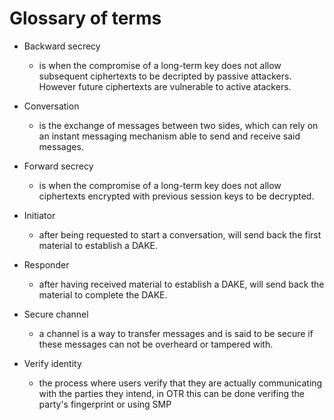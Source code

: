 # Glossary of terms

* Backward secrecy
  - is when the compromise of a long-term key does not allow subsequent ciphertexts to be decripted by passive attackers. However future ciphertexts are vulnerable to active atackers.

* Conversation
  - is the exchange of messages between two sides, which can rely on an instant messaging mechanism able to send and receive said messages.

* Forward secrecy
  - is when the compromise of a long-term key does not allow ciphertexts encrypted with previous session keys to be decrypted.
  
* Initiator
  - after being requested to start a conversation, will send back the first material to establish a DAKE.

* Responder
  - after having received material to establish a DAKE, will send back the material to complete the DAKE.

* Secure channel
  - a channel is a way to transfer messages and is said to be secure if these messages can not be overheard or tampered with.

* Verify identity
  - the process where users verify that they are actually communicating with the parties they intend, in OTR this can be done verifing the party's fingerprint or using SMP